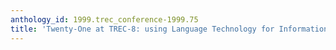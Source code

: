 ```yaml
---
anthology_id: 1999.trec_conference-1999.75
title: 'Twenty-One at TREC-8: using Language Technology for Information Retrieval'
---
```

